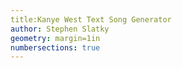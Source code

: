 ```yaml
---
title:Kanye West Text Song Generator 
author: Stephen Slatky
geometry: margin=1in
numbersections: true
---
```



